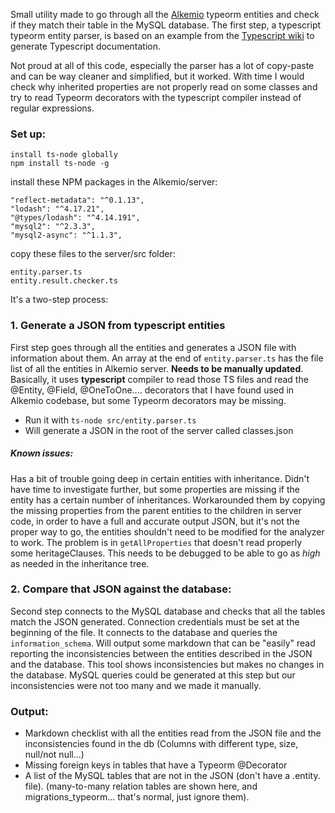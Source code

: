 Small utility made to go through all the [Alkemio](https://github.com/alkem-io/server) typeorm entities and check if they match their table in the MySQL database.
The first step, a typescript typeorm entity parser, is based on an example from the [Typescript wiki](https://github.com/microsoft/TypeScript-wiki/blob/main/Using-the-Compiler-API.md#using-the-type-checker) to generate Typescript documentation.

Not proud at all of this code, especially the parser has a lot of copy-paste and can be way cleaner and simplified, but it worked. With time I would check why inherited properties are not properly read on some classes and try to read Typeorm decorators with the typescript compiler instead of regular expressions.

### Set up:

    install ts-node globally
    npm install ts-node -g

install these NPM packages in the Alkemio/server:

    "reflect-metadata": "^0.1.13",
    "lodash": "^4.17.21",
    "@types/lodash": "^4.14.191",
    "mysql2": "^2.3.3",
    "mysql2-async": "^1.1.3",

copy these files to the server/src folder:

    entity.parser.ts
    entity.result.checker.ts


It's a two-step process:

### 1. Generate a JSON from typescript entities
First step goes through all the entities and generates a JSON file with information about them.
An array at the end of `entity.parser.ts` has the file list of all the entities in Alkemio server. **Needs to be manually updated**.
Basically, it uses **typescript** compiler to read those TS files and read the @Entity, @Field, @OneToOne.... decorators that I have found used in Alkemio codebase, but some Typeorm decorators may be missing.

- Run it with `ts-node src/entity.parser.ts`
- Will generate a JSON in the root of the server called classes.json

##### Known issues:
Has a bit of trouble going deep in certain entities with inheritance. Didn't have time to investigate further, but some properties are missing if the entity has a certain number of inheritances. Workarounded them by copying the missing properties from the parent entities to the children in server code, in order to have a full and accurate output JSON, but it's not the proper way to go, the entities shouldn't need to be modified for the analyzer to work.
The problem is in `getAllProperties` that doesn't read properly some heritageClauses. This needs to be debugged to be able to go as *high* as needed in the inheritance tree.


### 2. Compare that JSON against the database:
Second step connects to the MySQL database and checks that all the tables match the JSON generated.
Connection credentials must be set at the beginning of the file. It connects to the database and queries the `information_schema`.
Will output some markdown that can be "easily" read reporting the inconsistencies between the entities described in the JSON and the database.
This tool shows inconsistencies but makes no changes in the database. MySQL queries could be generated at this step but our inconsistencies were not too many and we made it manually.

### Output:
- Markdown checklist with all the entities read from the JSON file and the inconsistencies found in the db (Columns with different type, size, null/not null...)
- Missing foreign keys in tables that have a Typeorm @Decorator
- A list of the MySQL tables that are not in the JSON (don't have a .entity. file). (many-to-many relation tables are shown here, and migrations_typeorm... that's normal, just ignore them).
